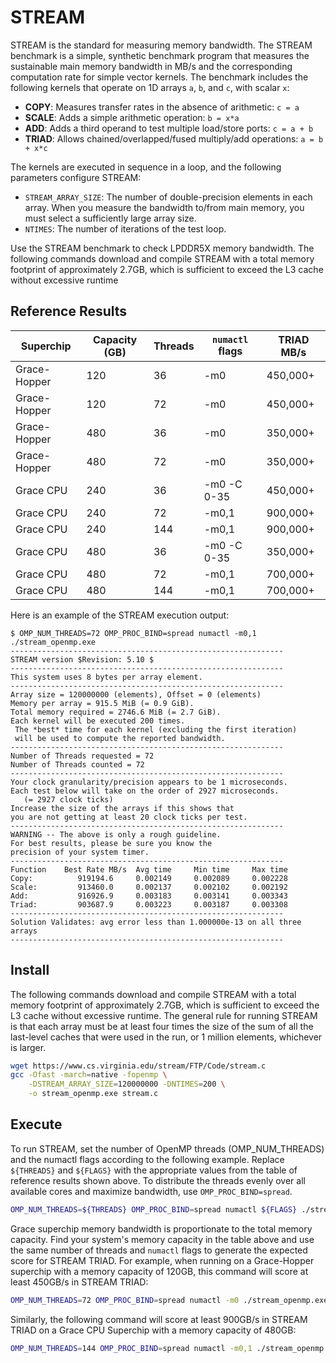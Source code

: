 # STREAM

STREAM is the standard for measuring memory bandwidth. The STREAM benchmark is a simple, synthetic benchmark program that measures the sustainable main memory bandwidth in MB/s and the corresponding computation rate for simple vector kernels. The benchmark includes the following kernels that operate on 1D arrays `a`, `b`, and `c`, with scalar `x`:

- **COPY**: Measures transfer rates in the absence of arithmetic: `c = a`
- **SCALE**: Adds a simple arithmetic operation: `b = x*a`
- **ADD**: Adds a third operand to test multiple load/store ports: `c = a + b`
- **TRIAD**: Allows chained/overlapped/fused multiply/add operations: `a = b + x*c`

The kernels are executed in sequence in a loop, and the following parameters configure STREAM:

- `STREAM_ARRAY_SIZE`: The number of double-precision elements in each array. When you measure the bandwidth to/from main memory, you must select a sufficiently large array size.
- `NTIMES`: The number of iterations of the test loop.

Use the STREAM benchmark to check LPDDR5X memory bandwidth. The following
commands download and compile STREAM with a total memory footprint of approximately
2.7GB, which is sufficient to exceed the L3 cache without excessive runtime

## Reference Results

| Superchip    | Capacity (GB) | Threads | `numactl` flags | TRIAD MB/s |
| ------------ | ------------- | ------- | --------------- | ---------- |
| Grace-Hopper | 120           | 36      | -m0             | 450,000+   |
| Grace-Hopper | 120           | 72      | -m0             | 450,000+   |
| Grace-Hopper | 480           | 36      | -m0             | 350,000+   |
| Grace-Hopper | 480           | 72      | -m0             | 350,000+   |
| Grace CPU    | 240           | 36      | -m0 -C 0-35     | 450,000+   |
| Grace CPU    | 240           | 72      | -m0,1           | 900,000+   |
| Grace CPU    | 240           | 144     | -m0,1           | 900,000+   |
| Grace CPU    | 480           | 36      | -m0 -C 0-35     | 350,000+   |
| Grace CPU    | 480           | 72      | -m0,1           | 700,000+   |
| Grace CPU    | 480           | 144     | -m0,1           | 700,000+   |

Here is an example of the STREAM execution output:

```
$ OMP_NUM_THREADS=72 OMP_PROC_BIND=spread numactl -m0,1 ./stream_openmp.exe
-------------------------------------------------------------
STREAM version $Revision: 5.10 $
-------------------------------------------------------------
This system uses 8 bytes per array element.
-------------------------------------------------------------
Array size = 120000000 (elements), Offset = 0 (elements)
Memory per array = 915.5 MiB (= 0.9 GiB).
Total memory required = 2746.6 MiB (= 2.7 GiB).
Each kernel will be executed 200 times.
 The *best* time for each kernel (excluding the first iteration)
 will be used to compute the reported bandwidth.
-------------------------------------------------------------
Number of Threads requested = 72
Number of Threads counted = 72
-------------------------------------------------------------
Your clock granularity/precision appears to be 1 microseconds.
Each test below will take on the order of 2927 microseconds.
   (= 2927 clock ticks)
Increase the size of the arrays if this shows that
you are not getting at least 20 clock ticks per test.
-------------------------------------------------------------
WARNING -- The above is only a rough guideline.
For best results, please be sure you know the
precision of your system timer.
-------------------------------------------------------------
Function    Best Rate MB/s  Avg time     Min time     Max time
Copy:          919194.6     0.002149     0.002089     0.002228
Scale:         913460.0     0.002137     0.002102     0.002192
Add:           916926.9     0.003183     0.003141     0.003343
Triad:         903687.9     0.003223     0.003187     0.003308
-------------------------------------------------------------
Solution Validates: avg error less than 1.000000e-13 on all three arrays
-------------------------------------------------------------
```

## Install

The following commands download and compile STREAM with a total memory footprint of approximately 2.7GB, which is sufficient to exceed the L3 cache without excessive runtime. The general rule for running STREAM is that each array must be at least four times the size of the sum of all the last-level caches that were used in the run, or 1 million elements, whichever is larger.

```bash
wget https://www.cs.virginia.edu/stream/FTP/Code/stream.c
gcc -Ofast -march=native -fopenmp \
  	-DSTREAM_ARRAY_SIZE=120000000 -DNTIMES=200 \
  	-o stream_openmp.exe stream.c
```

## Execute

To run STREAM, set the number of OpenMP threads (OMP_NUM_THREADS) and the numactl flags according to the following example. Replace `${THREADS}` and `${FLAGS}` with the appropriate values from the table of reference results shown above. To distribute the threads evenly over all available cores and maximize bandwidth, use `OMP_PROC_BIND=spread`.

```bash
OMP_NUM_THREADS=${THREADS} OMP_PROC_BIND=spread numactl ${FLAGS} ./stream_openmp.exe
```

Grace superchip memory bandwidth is proportionate to the total memory capacity. Find your system's memory capacity in the table above and use the same number of threads and `numactl` flags to generate the expected score
for STREAM TRIAD. For example, when running on a Grace-Hopper superchip with a memory capacity of 120GB, this command will score at least 450GB/s in STREAM TRIAD:

```bash
OMP_NUM_THREADS=72 OMP_PROC_BIND=spread numactl -m0 ./stream_openmp.exe
```

Similarly, the following command will score at least 900GB/s in STREAM TRIAD on a Grace CPU Superchip with a memory capacity of 480GB:

```bash
OMP_NUM_THREADS=144 OMP_PROC_BIND=spread numactl -m0,1 ./stream_openmp.exe
```
